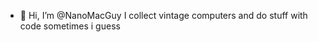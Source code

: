 - 👋 Hi, I’m @NanoMacGuy
I collect vintage computers and do stuff with code sometimes i guess

<!---
NanoMacGuy/NanoMacGuy is a ✨ special ✨ repository because its `README.md` (this file) appears on your GitHub profile.
You can click the Preview link to take a look at your changes.
--->
